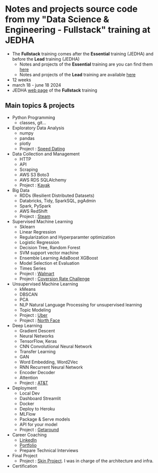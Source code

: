 # Notes and projects source code from my "Data Science & Engineering - Fullstack" training at JEDHA

* The **Fullstack** training comes after the **Essential** training (JEDHA) and before the **Lead** training (JEDHA)
    * Notes and projects of the **Essential** training are you can find them [here](https://github.com/40tude/Data_Essentials_Stage_Oct_2023) 
    * Notes and projects of the **Lead** training are available [here](https://github.com/40tude/Data_Essentials_Stage_Oct_2023) 
* 12 weeks
* march 18 - june 18 2024
* JEDHA [web page](https://en.jedha.co/formations/formation-data-scientist) of the **Fullstack** training

## Main topics & projects
* Python Programming
    * classes, git...
* Exploratory Data Analysis
    * numpy
    * pandas
    * plotly
    * Project : [Speed Dating](https://github.com/40tude/fullstack_mars_2024_3/tree/main/02_EDA/99_Project_Speed_Dating)
* Data Collection and Management
    * HTTP
    * API
    * Scraping
    * AWS S3 Boto3
    * AWS RDS SQLAlchemy
    * Project : [Kayak](https://github.com/40tude/fullstack_mars_2024_3/tree/main/03_data_collection/99_Project_Kayak)
* Big Data
    * RDDs (Resilient Distributed Datasets)
    * Databricks, Tidy, SparkSQL, pgAdmin
    * Spark, PySpark
    * AWS RedShift
    * Project : [Steam](https://github.com/40tude/fullstack_mars_2024_3/tree/main/04_big_data/99_Project_Steam)
* Supervised Machine Learning
    * Sklearn
    * Linear Regression
    * Regularization and Hyperparamter optimization
    * Logistic Regression
    * Decision Tree, Random Forest
    * SVM support vector machine
    * Ensemble Learning AdaBoost XGBoost
    * Model Selection et Evaluation
    * Times Series
    * Project : [Walmart](https://github.com/40tude/fullstack_mars_2024_3/tree/main/05_supervised_ML/98_Project_Walmart)
    * Project : [Coversion Rate Challenge](https://github.com/40tude/fullstack_mars_2024_3/tree/main/05_supervised_ML/99_Project_Conversion_rate_challenge)
* Unsupervised Machine Learning
    * kMeans
    * DBSCAN
    * PCA
    * NLP Natural Language Processing for unsupervised learning
    * Topic Modeling
    * Project : [Uber](https://github.com/40tude/fullstack_mars_2024_3/tree/main/06_unsupervised_ML/98_Project_Uber)
    * Project : [North Face](https://github.com/40tude/fullstack_mars_2024_3/tree/main/06_unsupervised_ML/99_Project_North_Face)
* Deep Learning
    * Gradient Descent
    * Neural Networks
    * TensorFlow, Keras
    * CNN Convolutiional Neural Network
    * Transfer Learning
    * GAN
    * Word Embedding, Word2Vec
    * RNN Recurrent Neural Network
    * Encoder Decoder
    * Attention
    * Project : [AT&T](https://github.com/40tude/fullstack_mars_2024_3/tree/main/07_deep_learning/99_Project_ATT)
* Deployment
    * Local Dev
    * Dashboard Streamlit
    * Docker
    * Deploy to Heroku 
    * MLFlow
    * Package & Serve models
    * API for your model
    * Project : [Getaround](https://github.com/40tude/fullstack_mars_2024_3/tree/main/08_deployment/99_Project_getaround)
* Career Coaching
    * [LinkedIn](https://www.linkedin.com/in/baucour/)
    * [Portfolio](https://github.com/40tude?tab=repositories)
    * Prepare Technical Interviews
* Final Project
    * Project : [Skin Project](https://github.com/Qv-code-Qv/skin_project/tree/infra/architecture). I was in charge of the architecture and infra.
* Certification
